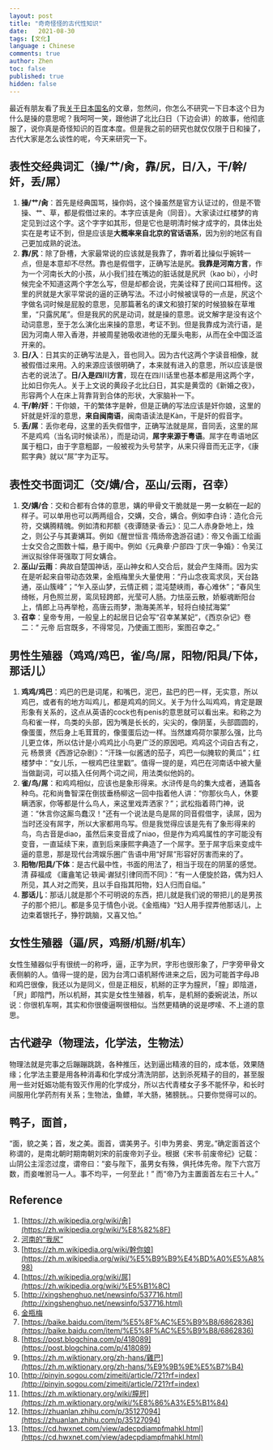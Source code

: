 ```yaml
---
layout: post
title: "奇奇怪怪的古代性知识"
date:   2021-08-30
tags: [文化]
language : Chinese
comments: true
author: Zhen
toc: false
published: true
hidden: false
---
```

最近有朋友看了我[关于日本国名](/你知道日本有几种不同叫法吗)的文章，忽然问，你怎么不研究一下日本这个日为什么是操的意思呢？我呵呵一笑，跟他讲了北比臼日（下边会讲）的故事，他彻底服了，说你真是奇怪知识的百度本度。但是我之前的研究也就仅仅限于日和操了，古代大家是怎么谈性的呢，今天来研究一下。

## 表性交经典词汇（操/艹/肏，靠/尻，日/入，干/幹/奸，丢/屌）

 1. **操/艹/肏**：首先是经典国骂，操你妈，这个操虽然是官方认证过的，但是不管操、艹、草，都是假借过来的。本字应该是肏（同音）。大家读过红楼梦的肯定见到过这个字。这个字字如其形，但是它也是明清时候才成字的，具体出处实在是考证不到，但是应该是**大概率来自北京的官话语系**，因为别的地区有自己更加成熟的说法。
 2. **靠/尻**：除了卧槽，大家最常说的应该就是我靠了，靠听着比操似乎婉转一点，但是本意却不尽然。靠也是假借字，正确写法是尻。**我靠是河南方言**，作为一个河南长大的小孩，从小我们挂在嘴边的脏话就是尻屄（kao bi），小时候完全不知道这两个字怎么写，但是却都会说，完美诠释了民间口耳相传。这里的屄就是大家平常说的逼的正确写法。不过小时候被误导的一点是，尻这个字做名词时候是屁股的意思，见那篇著名的课文和狼打架的时候狼躲在草堆里，“只露尻尾”。但是我尻的尻是动词，就是操的意思。说文解字是没有这个动词意思，至于怎么演化出来操的意思，考证不到。但是我靠成为流行语，是因为河南人带入香港，并被周星驰吸收进他的无厘头电影，从而在全中国泛滥开来的。
 3. **日/入**：日其实的正确写法是入，音也同入。因为古代这两个字读音相像，就被假借过来用。入的来源应该很明确了，本来就有进入的意思，所以应该是很古老的说法了。**日/入是四川方言**，现在在四川话里也基本都是用这两个字，比如日你先人。关于上文说的黄段子北比臼日，其实是黄霑的《新婚之夜》，形容两个人在床上背靠背到合体的形状，大家脑补一下。
 4. **干/幹/奸**：干你娘，干的繁体字是幹，但是正确的写法应该是奸你娘，这里的奸就是奸淫的意思，**来自闽南语**，闽南语读法是Kàn，干是奸的假音字。
 5. **丢/屌**：丢你老母，这里的丢失假借字，正确写法就是屌，音同丢，这里的屌不是鸡鸡（当名词时候读吊），而是动词，**屌字来源于粤语**。屌字在粤语地区属于粗口，由于字意粗鄙，一般被视为头号禁字，从来只得音而无正字，《康熙字典》就以“屌”字为正写。

## 表性交书面词汇（交/媾/合，巫山/云雨，召幸）
 1. **交/媾/合**：交和合都有合体的意思，媾的甲骨文干脆就是一男一女躺在一起的样子。可以单用也可以两两组合，交媾，交合，媾合。例如李白诗：造化合元符，交媾腾精魄。例如清和邦额《夜谭随录·香云》：见二人赤身卧地上，烛之，则公子与其妻媾耳。例如《醒世恒言·隋炀帝逸游召谴》：帝又令画工绘画士女交合之图数十幅，悬于阁中。例如《元典章·户部四·丁庆一争婚》：令吴江洲议拟徐伴哥强取丁阿女媾合。
 2. **巫山/云雨**：典故自楚国神话，巫山神女和人交合后，就会产生降雨。因为实在是听起来自带动态效果，金瓶梅里头大量使用：“丹山念夜鸾求凤，天台路通，巫山簇峰”；“乍入巫山梦，云情正稠；混沌楚峡雨，春心难休”；“春风生绮帐，月色照兰房，鸾凤轻跨郎，光莹可人肠。力怯巫云散，娇躯魂断阳台上，情郎上马再举枪，高唐云雨梦，渤海美羔羊，轻将白绫拭海棠”
 3. **召幸**：皇帝专用，一般皇上的起居日记会写“召幸某某妃”，《西京杂记》卷二：“ 元帝 后宫既多，不得常见，乃使画工图形，案图召幸之。”
 
## 男性生殖器（鸡鸡/鸡巴，雀/鸟/屌，阳物/阳具/下体，那话儿）

1. **鸡鸡/鸡巴**：鸡巴的巴是词尾，和嘴巴，泥巴，盐巴的巴一样，无实意，所以鸡巴，或者有的地方叫鸡儿，都是鸡鸡的同义。关于为什么叫鸡鸡，肯定是跟形象有关系的，这点从英语的cock也有penis的意思就可以看出来。和称之为鸟和雀一样，鸟类的头部，因为嘴是长长的，尖尖的，像阴茎，头部圆圆的，像蛋蛋，然后身上毛茸茸的，像蛋蛋后边一样。当然雄鸡荷尔蒙那么强，比鸟儿更立体，所以估计是小鸡鸡比小鸟更广泛的原因吧。鸡鸡这个词自古有之，元 杨景贤《西游记杂剧》：“汗珠一似酱透的茄子，鸡巴一似腌软的黄瓜”；红楼梦中：“女儿乐，一根鸡巴往里戳”。值得一提的是，鸡巴在河南话中被大量当做副词，可以插入任何两个词之间，用法类似他妈的。
2. **雀/鸟/屌**：和鸡鸡相似，应该也是象形得来。水浒传是鸟的集大成者，通篇各种鸟。花和尚鲁智深在倒拔垂杨柳这一回中指着他人讲：“你那伙鸟人，休要瞒洒家，你等都是什么鸟人，来这里戏弄洒家？”；武松指着蒋门神，说道：“休言你这厮鸟蠢汉！”还有一个说法是鸟是屌的同音假借字，读屌，因为当时还没有屌字，所以大家都用鸟写。但是我觉得应该是先有了象形得来的鸟，鸟古音是diao，虽然后来变音成了niao，但是作为鸡鸡属性的字可能没有变音，一直延续下来，直到后来康熙字典造了一个屌字。至于屌字后来变成牛逼的意思，那是现代台湾娱乐圈广告语中用“好屌”形容好厉害而来的了。
3. **阳物/阳具/下体**：是古代最中性，书面的用法了，相当于现在的阴茎的感觉。清 薛福成 《庸盦笔记·轶闻·谳狱引律同而不同》：“有一人便旋於路，偶为妇人所见，其人对之而笑，且以手自指其阳物，妇人归而自缢。”
4. **那话儿**：那话儿就是那个不可明说的东西，把儿就是我们说的带把儿的是男孩子的那个把儿。都是多见于情色小说。《金瓶梅》“妇人用手捏弄他那话儿，上边束着银托子，狰狞跳脑，又喜又怕。”

## 女性生殖器（逼/屄，鸡掰/机掰/机车）
女性生殖器似乎有很统一的称呼，逼，正字为屄，字形也很形象了，尸字旁甲骨文表侧躺的人。值得一提的是，因为台湾口语机掰传进来之后，因为可能首字母JB和鸡巴很像，我还以为是同义，但是正相反，机掰的正字为膣屄，「膣」即陰道，「屄」即陰門，所以机掰，其实是女性生殖器，机车，是机掰的委婉说法，所以说：你很机车啊，其实和你很傻逼啊很相似。当然更精确的说是啰嗦、不上道的意思。

## 古代避孕（物理法，化学法，生物法）
物理法就是完事之后蹦蹦跳跳，各种推压，达到逼出精液的目的，成本低，效果随缘；化学法主要是用各种消毒和化学成分清洗阴部，达到杀死精子的目的，甚至服用一些对妊娠功能有毁灭作用的化学成分，所以古代青楼女子多不能怀孕，和长时间服用化学药剂有关系；生物法，鱼鳔，羊大肠，猪膀胱。。只要你觉得可以的。

## 鸭子，面首，
“面，貌之美；首，发之美。面首，谓美男子。引申为男妾、男宠。”确定面首这个称谓的，是南北朝时期南朝刘宋的前废帝刘子业。根据《宋书·前废帝纪》记载：山阴公主淫恣过度，谓帝曰：“妾与陛下，虽男女有殊，俱托体先帝。陛下六宫万数，而妾唯驸马一人。事不均平，一何至此！” 而“帝乃为主置面首左右三十人。”


## Reference
 1. [https://zh.wikipedia.org/wiki/肏](https://zh.wikipedia.org/wiki/%E8%82%8F)
 2. [河南的“我尻”](https://web.archive.org/web/20141220110226/http://book.sina.com.cn/nzt/ele/city1000/101.shtml)
 3. [https://zh.m.wikipedia.org/wiki/幹你娘](https://zh.m.wikipedia.org/wiki/%E5%B9%B9%E4%BD%A0%E5%A8%98)
 4. [https://zh.wikipedia.org/wiki/屌](https://zh.wikipedia.org/wiki/%E5%B1%8C)
 5. [http://xingshenghuo.net/newsinfo/537716.html](http://xingshenghuo.net/newsinfo/537716.html)
 6. [金瓶梅](http://www.hanbk.com/a/wenxue/wenyanwencong/guwenshiyi/2017/0518/3437.html)
 7. [https://baike.baidu.com/item/%E5%8F%AC%E5%B9%B8/6862836](https://baike.baidu.com/item/%E5%8F%AC%E5%B9%B8/6862836)
 8. [https://post.blogchina.com/p/418089](https://post.blogchina.com/p/418089)
 9. [https://zh.m.wiktionary.org/zh-hans/雞巴](https://zh.m.wiktionary.org/zh-hans/%E9%9B%9E%E5%B7%B4) 
 10. [http://pinyin.sogou.com/zimeiti/article/721?rf=index](http://pinyin.sogou.com/zimeiti/article/721?rf=index) 
 11. [https://zh.m.wiktionary.org/wiki/膣屄](https://zh.m.wiktionary.org/wiki/%E8%86%A3%E5%B1%84)
 12. [https://zhuanlan.zhihu.com/p/35127094](https://zhuanlan.zhihu.com/p/35127094)
 13. [https://cd.hwxnet.com/view/adecpdiampfmahkl.html](https://cd.hwxnet.com/view/adecpdiampfmahkl.html)

<!--stackedit_data:
eyJoaXN0b3J5IjpbNTkyNDQwMzIsMTAyNDg0OTU2NywzNDE2Mz
UyNjYsLTEzODgzOTk2NTAsMTc5MzUyMjc2MywtMTM0MTI3MDU5
OSwtMTY0OTQ3OTYyMSwtMTExODY0MDEzNiwxODY4ODU3MzkxLD
Q1NDUzMDM0MSwxMjYxMjExNDgyLDE5NTIwNTI2NjEsMTUyNDQ1
MjU5MCwxOTYyNjAzNTIsMTY1MjE3NzAwMCwtNTU3ODY1OTQ3LD
IxMjk5Nzc3ODksNDgxMzEzODE2LC05NTU2MjU5NTUsMTA0MTY1
NTE0NV19
-->